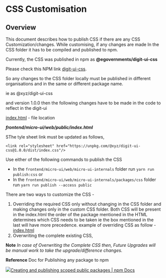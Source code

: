 # CSS Customisation

## **Overview**

This document describes how to publish CSS if there are any CSS Customization/changes. While customising, if any changes are made In the CSS folder it has to be compiled and published to npm.

Currently, the CSS was published in npm as **@egovernments/digit-ui-css**&#x20;

Please check this NPM link [digit-ui-css](https://www.npmjs.com/package/@egovernments/digit-ui-css).

So any changes to the CSS folder locally must be published in different organisations and in the same or different package name.

ie as @xyz/digit-ui-css&#x20;

and version 1.0.0 then the following changes have to be made in the code to reflect in the digit-ui&#x20;

​[index.html](https://github.com/egovernments/DIGIT-Works/blob/master/frontend/micro-ui/web/public/index.html) - file location

_**frontend/micro-ui/web/public/index.html**_

SThe tyle sheet link must be updated as follows,

`<link rel="stylesheet" href="https://unpkg.com/@xyz/digit-ui-css@1.0.0/dist/index.css"/>`

Use either of the following commands to publish the CSS

* In the `frontend/micro-ui/web/micro-ui-internals` folder run `yarn run publish:css` or
* In the `frontend/micro-ui/web/micro-ui-internals/packages/css` folder run `yarn run publish --access public`

There are two ways to customize the CSS -

1. Overriding the required CSS only without changing in the CSS folder and making changes only in the custom CSS folder. Both CSS will be present in the index.html the order of the package mentioned in the HTML determines which CSS needs to be taken ie the box mentioned in the last will have more precedence. example of overriding CSS as follow - [index.html](https://github.com/egovernments/DIGIT-Works/blob/9fbd790b6136261d538dd14fcd63b3a9061cc6c9/frontend/micro-ui/web/public/index.html#L10)
2. Overwriting the complete existing CSS,

**Note** _In case of Overwriting the Complete CSS then, Future Upgrades will be manual work to take the upgrade/difference changes._

**Reference** Doc for Publishing any package to npm

​[​![](https://docs.npmjs.com/favicon-32x32.png?v=f44ec608ba91563f864a30a276cd9065)Creating and publishing scoped public packages | npm Docs](https://docs.npmjs.com/creating-and-publishing-scoped-public-packages)​
